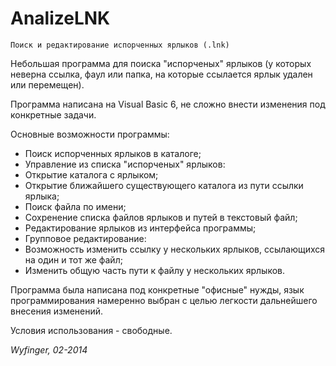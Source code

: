 AnalizeLNK
==========

```
Поиск и редактирование испорченных ярлыков (.lnk)
```

Небольшая программа для поиска "испорченых" ярлыков (у которых неверна ссылка, фаул или папка, на которые ссылается ярлык удален или перемещен).

Программа написана на Visual Basic 6, не сложно внести изменения под конкретные задачи.

Основные возможности программы:
* Поиск испорченных ярлыков в каталоге;
* Управление из списка "испорченых" ярлыков:
 * Открытие каталога с ярлыком;
 * Открытие ближайшего существующего каталога из пути ссылки ярлыка;
 * Поиск файла по имени;
 * Сохренение списка файлов ярлыков и путей в текстовый файл;
* Редактирование ярлыков из интерфейса программы;
* Групповое редактирование:
 * Возможность изменить ссылку у нескольких ярлыков, ссылающихся на один и тот же файл;
 * Изменить общую часть пути к файлу у нескольких ярлыков.

Программа была написана под конкретные "офисные" нужды, язык программирования намеренно выбран c целью легкости дальнейшего внесения изменений.

Условия использования - свободные.

*Wyfinger, 02-2014*
